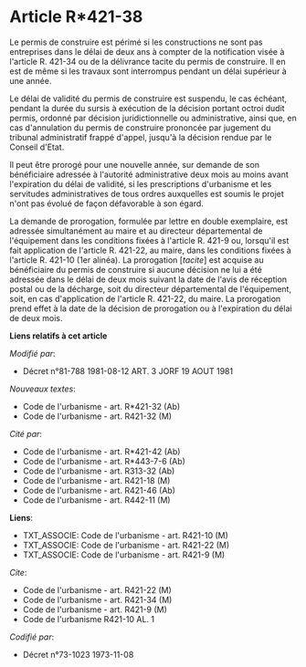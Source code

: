 # Article R*421-38

Le permis de construire est périmé si les constructions ne sont pas entreprises dans le délai de deux ans à compter de la
notification visée à l'article R. 421-34 ou de la délivrance tacite du permis de construire. Il en est de même si les travaux
sont interrompus pendant un délai supérieur à une année.

Le délai de validité du permis de construire est suspendu, le cas échéant, pendant la durée du sursis à exécution de la
décision portant octroi dudit permis, ordonné par décision juridictionnelle ou administrative, ainsi que, en cas d'annulation
du permis de construire prononcée par jugement du tribunal administratif frappé d'appel, jusqu'à la décision rendue par le
Conseil d'Etat.

Il peut être prorogé pour une nouvelle année, sur demande de son bénéficiaire adressée à l'autorité administrative deux mois
au moins avant l'expiration du délai de validité, si les prescriptions d'urbanisme et les servitudes administratives de tous
ordres auxquelles est soumis le projet n'ont pas évolué de façon défavorable à son égard.

La demande de prorogation, formulée par lettre en double exemplaire, est adressée simultanément au maire et au directeur
départemental de l'équipement dans les conditions fixées à l'article R. 421-9 ou, lorsqu'il est fait application de l'article
R. 421-22, au maire, dans les conditions fixées à l'article R. 421-10 (1er alinéa). La prorogation [*tacite*] est acquise au
bénéficiaire du permis de construire si aucune décision ne lui a été adressée dans le délai de deux mois suivant la date de
l'avis de réception postal ou de la décharge, soit du directeur départemental de l'équipement, soit, en cas d'application de
l'article R. 421-22, du maire. La prorogation prend effet à la date de la décision de prorogation ou à l'expiration du délai
de deux mois.

**Liens relatifs à cet article**

_Modifié par_:

  - Décret n°81-788 1981-08-12 ART. 3 JORF 19 AOUT 1981

_Nouveaux textes_:

  - Code de l'urbanisme - art. R*421-32 (Ab)
  - Code de l'urbanisme - art. R421-32 (M)

_Cité par_:

  - Code de l'urbanisme - art. R*421-42 (Ab)
  - Code de l'urbanisme - art. R*443-7-6 (Ab)
  - Code de l'urbanisme - art. R313-32 (Ab)
  - Code de l'urbanisme - art. R421-18 (M)
  - Code de l'urbanisme - art. R421-46 (Ab)
  - Code de l'urbanisme - art. R442-11 (M)

**Liens**:

  - TXT_ASSOCIE: Code de l'urbanisme - art. R421-10 (M)
  - TXT_ASSOCIE: Code de l'urbanisme - art. R421-22 (M)
  - TXT_ASSOCIE: Code de l'urbanisme - art. R421-9 (M)

_Cite_:

  - Code de l'urbanisme - art. R421-22 (M)
  - Code de l'urbanisme - art. R421-34 (M)
  - Code de l'urbanisme - art. R421-9 (M)
  - Code de l'urbanisme R421-10 AL. 1

_Codifié par_:

  - Décret n°73-1023 1973-11-08
